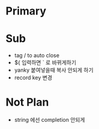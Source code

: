 # Primary

# Sub

- tag / to auto close
- ${ 입력하면 ` 로 바뀌게하기
- yanky 붙여넣을때 복사 안되게 하기
- record key 변경

# Not Plan

- string 에선 completion 안되게 
